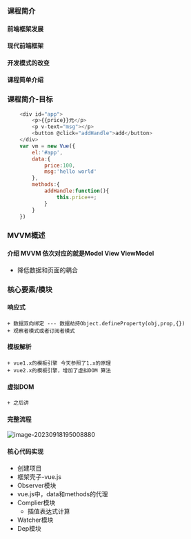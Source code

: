 ### 课程简介
#### 前端框架发展
#### 现代前端框架
#### 开发模式的改变
#### 课程简单介绍
### 课程简介-目标
```js
    <div id="app">
        <p>{{price}}元</p>
        <p v-text="msg"></p>
        <button @click="addHandle">add</button>
    </div>
    var vm = new Vue({
        el:'#app',
        data:{
            price:100,
            msg:'hello world'
        },
        methods:{
            addHandle:function(){
                this.price++;
            }
        }
    })
```
### MVVM概述
#### 介绍 MVVM 依次对应的就是Model View ViewModel
+ 降低数据和页面的耦合
### 核心要素/模块
#### 响应式
    + 数据双向绑定 --- 数据劫持Object.defineProperty(obj,prop,{})
    + 观察者模式或者订阅者模式
#### 模板解析
    + vue1.x的模板引擎 今天参照了1.x的原理
    + vue2.x的模板引擎，增加了虚拟DOM 算法
#### 虚拟DOM 
    + 之后讲

#### 完整流程
![image-20230918195008880](C:\Users\86155\AppData\Roaming\Typora\typora-user-images\image-20230918195008880.png)
#### 核心代码实现
+ 创建项目
+ 框架壳子-vue.js
+ Observer模块
+ vue.js中，data和methods的代理
+ Complier模块
    + 插值表达式计算
+ Watcher模块
+ Dep模块